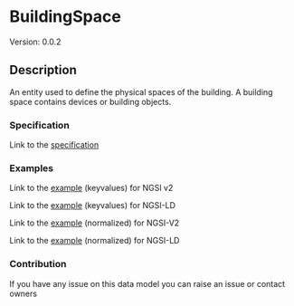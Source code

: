 # BuildingSpace
Version: 0.0.2

## Description 

An entity used to define the physical spaces of the building. A building space contains devices or building objects.
### Specification

Link to the [specification](https://github.com/smart-data-models/incubated/SAREF/s4bldg/BuildingSpace/doc/spec.md)

### Examples

Link to the [example](https://github.com/smart-data-models/incubated/SAREF/s4bldg/BuildingSpace/examples/example.json) (keyvalues) for NGSI v2

Link to the [example](https://github.com/smart-data-models/incubated/SAREF/s4bldg/BuildingSpace/examples/example.jsonld) (keyvalues) for NGSI-LD

Link to the [example](https://github.com/smart-data-models/incubated/SAREF/s4bldg/BuildingSpace/examples/example-normalized.json) (normalized) for NGSI-V2

Link to the [example](https://github.com/smart-data-models/incubated/SAREF/s4bldg/BuildingSpace/examples/example-normalized.jsonld) (normalized) for NGSI-LD
### Contribution

 If you have any issue on this data model you can raise an issue or contact owners
